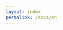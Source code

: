 ```yaml
---
layout: index
permalink: /docs/en
---
```


<script>
ADDACTIVE = false;
location = '/go?docs';// docs -> go?docs -> 404jump
</script>